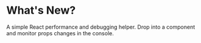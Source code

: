 # What's New?

A simple React performance and debugging helper. Drop into a component and monitor props changes in the console.
